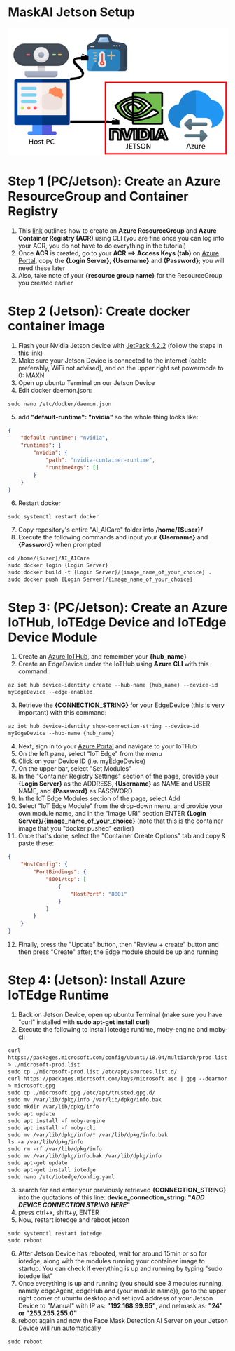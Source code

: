 # MaskAI Jetson Setup
![Overall Schematic Jetson](/Jetson/Overall_Schematic_Jetson.png)

# Step 1 (PC/Jetson): Create an Azure ResourceGroup and Container Registry
1. This [link](https://docs.microsoft.com/zh-tw/azure/container-registry/container-registry-get-started-azure-cli) outlines how to create an **Azure ResourceGroup** and **Azure Container Registry (ACR)** using CLI (you are fine once you can log into your ACR, you do not have to do everything in the tutorial)
2. Once **ACR** is created, go to your **ACR ==> Access Keys (tab)** on [Azure Portal](https://portal.azure.com), copy the **{Login Server}**, **{Username}** and **{Password}**; you will need these later
3. Also, take note of your **{resource group name}** for the ResourceGroup you created earlier

# Step 2 (Jetson): Create docker container image
1. Flash your Nvidia Jetson device with [JetPack 4.2.2](https://developer.nvidia.com/jetpack-422-archive) (follow the steps in this link)
2. Make sure your Jetson Device is connected to the internet (cable preferably, WiFi not advised), and on the upper right set powermode to 0: MAXN
3. Open up ubuntu Terminal on our Jetson Device
4. Edit docker daemon.json:
```
sudo nano /etc/docker/daemon.json
```
5. add **"default-runtime": "nvidia"** so the whole thing looks like:
```json
{
    "default-runtime": "nvidia",
    "runtimes": {
        "nvidia": {
            "path": "nvidia-container-runtime",
            "runtimeArgs": []
        }
    }
}
```
6. Restart docker
```
sudo systemctl restart docker
```
7. Copy repository's entire "AI_AICare" folder into **/home/{$user}/**
8. Execute the following commands and input your **{Username}** and **{Password}** when prompted
```
cd /home/{$user}/AI_AICare
sudo docker login {Login Server}
sudo docker build -t {Login Server}/{image_name_of_your_choice} .
sudo docker push {Login Server}/{image_name_of_your_choice}
```

# Step 3: (PC/Jetson): Create an Azure IoTHub, IoTEdge Device and IoTEdge Device Module
1. Create an [Azure IoTHub](https://docs.microsoft.com/en-us/azure/iot-hub/iot-hub-create-using-cli), and remember your **{hub_name}**
2. Create an EdgeDevice under the IoTHub using **Azure CLI** with this command: 
```
az iot hub device-identity create --hub-name {hub_name} --device-id myEdgeDevice --edge-enabled
```
3. Retrieve the **{CONNECTION_STRING}** for your EdgeDevice (this is very important) with this command: 
```
az iot hub device-identity show-connection-string --device-id myEdgeDevice --hub-name {hub_name}
```
4. Next, sign in to your [Azure Portal](https://portal.azure.com) and navigate to your IoTHub
5. On the left pane, select "IoT Edge" from the menu
6. Click on your Device ID (i.e. myEdgeDevice)
7. On the upper bar, select "Set Modules"
8. In the "Container Registry Settings" section of the page, provide your **{Login Server}** as the ADDRESS, **{Username}** as NAME and USER NAME, and **{Password}** as PASSWORD
9.  In the IoT Edge Modules section of the page, select Add
10. Select "IoT Edge Module" from the drop-down menu, and provide your own module name, and in the "Image URI" section ENTER **{Login Server}/{image_name_of_your_choice}** (note that this is the container image that you "docker pushed" earlier)
11. Once that's done, select the "Container Create Options" tab and copy & paste these:
```json 
{
    "HostConfig": {
        "PortBindings": {
            "8001/tcp": [
                {
                    "HostPort": "8001"
                }
            ]
        }
    }
}
```
12.  Finally, press the "Update" button, then "Review + create" button and then press "Create" after; the Edge module should be up and running

# Step 4: (Jetson): Install Azure IoTEdge Runtime
1. Back on Jetson Device, open up ubuntu Terminal (make sure you have "curl" installed with **sudo apt-get install curl**)
2. Execute the following to install iotedge runtime, moby-engine and moby-cli
```
curl https://packages.microsoft.com/config/ubuntu/18.04/multiarch/prod.list > ./microsoft-prod.list
sudo cp ./microsoft-prod.list /etc/apt/sources.list.d/
curl https://packages.microsoft.com/keys/microsoft.asc | gpg --dearmor > microsoft.gpg
sudo cp ./microsoft.gpg /etc/apt/trusted.gpg.d/
sudo mv /var/lib/dpkg/info /var/lib/dpkg/info.bak
sudo mkdir /var/lib/dpkg/info
sudo apt update
sudo apt install -f moby-engine
sudo apt install -f moby-cli
sudo mv /var/lib/dpkg/info/* /var/lib/dpkg/info.bak
ls -a /var/lib/dpkg/info
sudo rm -rf /var/lib/dpkg/info
sudo mv /var/lib/dpkg/info.bak /var/lib/dpkg/info
sudo apt-get update
sudo apt-get install iotedge
sudo nano /etc/iotedge/config.yaml
```
3. search for and enter your previously retrieved **{CONNECTION_STRING}** into the quotations of this line: **device_connection_string: "*ADD DEVICE CONNECTION STRING HERE*"**
4. press ctrl+x, shift+y, ENTER
5. Now, restart iotedge and reboot jetson
```
sudo systemctl restart iotedge
sudo reboot
```
6. After Jetson Device has rebooted, wait for around 15min or so for iotedge, along with the modules running your container image to startup. You can check if everything is up and running by typing "sudo iotedge list"
7. Once everything is up and running (you should see 3 modules running, namely edgeAgent, edgeHub and {your module name}), go to the upper right corner of ubuntu desktop and set ipv4 address of your Jetson Device to "Manual" with IP as: **"192.168.99.95"**, and netmask as: **"24" or "255.255.255.0"**
8. reboot again and now the Face Mask Detection AI Server on your Jetson Device will run automatically
```
sudo reboot
```



